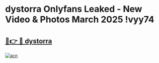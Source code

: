 # dystorra Onlyfans Leaked - New Video & Photos March 2025 !vyy74

# <h2><a href="https://h0tz1u.iuczelnia.edu.pl?title=dystorra&ref=vyy74">🔗👉 🔴 dystorra</a></h2>

[![acn](https://github.com/user-attachments/assets/0f9c940e-d8b0-45ae-aac7-cd30a18b3e1c)](https://h0tz1u.iuczelnia.edu.pl?title=dystorra&ref=vyy74)

